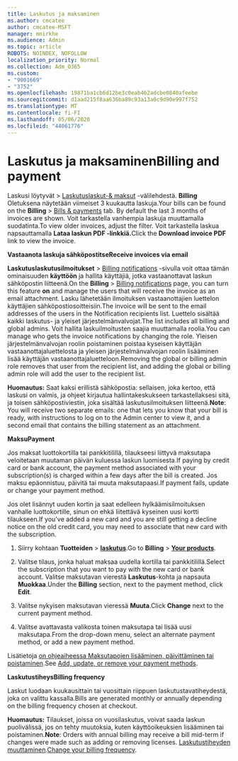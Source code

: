 ```yaml
---
title: Laskutus ja maksaminen
ms.author: cmcatee
author: cmcatee-MSFT
manager: mnirkhe
ms.audience: Admin
ms.topic: article
ROBOTS: NOINDEX, NOFOLLOW
localization_priority: Normal
ms.collection: Adm_O365
ms.custom:
- "9001669"
- "3752"
ms.openlocfilehash: 19871ba1cb6d12be3c0eab462adcbe0840afeebe
ms.sourcegitcommit: d1aad215f8aa636ba89c93a13a0c9d90e997f752
ms.translationtype: MT
ms.contentlocale: fi-FI
ms.lasthandoff: 05/06/2020
ms.locfileid: "44061776"
---
```

# <a name="billing-and-payment"></a><span data-ttu-id="6c0e5-102">Laskutus ja maksaminen</span><span class="sxs-lookup"><span data-stu-id="6c0e5-102">Billing and payment</span></span>

<span data-ttu-id="6c0e5-103">Laskusi löytyvät > [Laskutuslaskut-& maksut](https://go.microsoft.com/fwlink/p/?linkid=848039) -välilehdestä. **Billing**  Oletuksena näytetään viimeiset 3 kuukautta laskuja.</span><span class="sxs-lookup"><span data-stu-id="6c0e5-103">Your bills can be found on the **Billing** > [Bills & payments](https://go.microsoft.com/fwlink/p/?linkid=848039) tab.  By default the last 3 months of invoices are shown.</span></span>  <span data-ttu-id="6c0e5-104">Voit tarkastella vanhempia laskuja muuttamalla suodatinta.</span><span class="sxs-lookup"><span data-stu-id="6c0e5-104">To view older invoices, adjust the filter.</span></span>  <span data-ttu-id="6c0e5-105">Voit tarkastella laskua napsauttamalla **Lataa laskun PDF -linkkiä.**</span><span class="sxs-lookup"><span data-stu-id="6c0e5-105">Click the **Download invoice PDF** link to view the invoice.</span></span>

<span data-ttu-id="6c0e5-106">**Vastaanota laskuja sähköpostitse**</span><span class="sxs-lookup"><span data-stu-id="6c0e5-106">**Receive invoices via email**</span></span>

<span data-ttu-id="6c0e5-107">**Laskutuslaskutusilmoitukset** > [Billing notifications](https://go.microsoft.com/fwlink/p/?linkid=853212) -sivulla voit ottaa tämän ominaisuuden **käyttöön** ja hallita käyttäjiä, jotka vastaanottavat laskun sähköpostin liitteenä.</span><span class="sxs-lookup"><span data-stu-id="6c0e5-107">On the **Billing** > [Billing notifications](https://go.microsoft.com/fwlink/p/?linkid=853212) page, you can turn this feature **on** and manage the users that will receive the invoice as an email attachment.</span></span> <span data-ttu-id="6c0e5-108">Lasku lähetetään ilmoituksen vastaanottajien luettelon käyttäjien sähköpostiosoitteisiin.</span><span class="sxs-lookup"><span data-stu-id="6c0e5-108">The invoice will be sent to the email addresses of the users in the Notification recipients list.</span></span> <span data-ttu-id="6c0e5-109">Luettelo sisältää kaikki laskutus- ja yleiset järjestelmänvalvojat.</span><span class="sxs-lookup"><span data-stu-id="6c0e5-109">The list includes all billing and global admins.</span></span>  <span data-ttu-id="6c0e5-110">Voit hallita laskuilmoitusten saajia muuttamalla roolia.</span><span class="sxs-lookup"><span data-stu-id="6c0e5-110">You can manage who gets the invoice notifications by changing the role.</span></span>  <span data-ttu-id="6c0e5-111">Yleisen järjestelmänvalvojan roolin poistaminen poistaa kyseisen käyttäjän vastaanottajaluettelosta ja yleisen järjestelmänvalvojan roolin lisääminen lisää käyttäjän vastaanottajaluetteloon.</span><span class="sxs-lookup"><span data-stu-id="6c0e5-111">Removing the global or billing admin role removes that user from the recipient list, and adding the global or billing admin role will add the user to the recipient list.</span></span>

<span data-ttu-id="6c0e5-112">**Huomautus:** Saat kaksi erillistä sähköpostia: sellaisen, joka kertoo, että laskusi on valmis, ja ohjeet kirjautua hallintakeskukseen tarkastellaksesi sitä, ja toisen sähköpostiviestin, joka sisältää laskutusilmoituksen liitteenä.</span><span class="sxs-lookup"><span data-stu-id="6c0e5-112">**Note**: You will receive two separate emails: one that lets you know that your bill is ready, with instructions to log on to the Admin center to view it, and a second email that contains the billing statement as an attachment.</span></span>

<span data-ttu-id="6c0e5-113">**Maksu**</span><span class="sxs-lookup"><span data-stu-id="6c0e5-113">**Payment**</span></span>

<span data-ttu-id="6c0e5-114">Jos maksat luottokortilla tai pankkitilillä, tilaukseesi liittyvä maksutapa veloitetaan muutaman päivän kuluessa laskun luomisesta.</span><span class="sxs-lookup"><span data-stu-id="6c0e5-114">If paying by credit card or bank account, the payment method associated with your subscription(s) is charged within a few days after the bill is created.</span></span>  <span data-ttu-id="6c0e5-115">Jos maksu epäonnistuu, päivitä tai muuta maksutapaasi.</span><span class="sxs-lookup"><span data-stu-id="6c0e5-115">If payment fails, update or change your payment method.</span></span> 

<span data-ttu-id="6c0e5-116">Jos olet lisännyt uuden kortin ja saat edelleen hylkäämisilmoituksen vanhalle luottokortille, sinun on ehkä liitettävä kyseinen uusi kortti tilaukseen.</span><span class="sxs-lookup"><span data-stu-id="6c0e5-116">If you've added a new card and you are still getting a decline notice on the old credit card, you may need to associate that new card with the subscription.</span></span>

1. <span data-ttu-id="6c0e5-117">Siirry kohtaan **Tuotteiden** > **[laskutus](https://go.microsoft.com/fwlink/p/?linkid=842054)**.</span><span class="sxs-lookup"><span data-stu-id="6c0e5-117">Go to **Billing** > **[Your products](https://go.microsoft.com/fwlink/p/?linkid=842054)**.</span></span>

2. <span data-ttu-id="6c0e5-118">Valitse tilaus, jonka haluat maksaa uudella kortilla tai pankkitilillä.</span><span class="sxs-lookup"><span data-stu-id="6c0e5-118">Select the subscription that you want to pay with the new card or bank account.</span></span> <span data-ttu-id="6c0e5-119">Valitse maksutavan vierestä **Laskutus**-kohta ja napsauta **Muokkaa**.</span><span class="sxs-lookup"><span data-stu-id="6c0e5-119">Under the **Billing** section, next to the payment method, click **Edit**.</span></span>

3. <span data-ttu-id="6c0e5-120">Valitse nykyisen maksutavan vieressä **Muuta**.</span><span class="sxs-lookup"><span data-stu-id="6c0e5-120">Click **Change** next to the current payment method.</span></span>

4. <span data-ttu-id="6c0e5-121">Valitse avattavasta valikosta toinen maksutapa tai lisää uusi maksutapa.</span><span class="sxs-lookup"><span data-stu-id="6c0e5-121">From the drop-down menu, select an alternate payment method, or add a new payment method.</span></span>

<span data-ttu-id="6c0e5-122">Lisätietoja [on ohjeaiheessa Maksutapojen lisääminen, päivittäminen tai poistaminen](https://go.microsoft.com/fwlink/?linkid=2118133).</span><span class="sxs-lookup"><span data-stu-id="6c0e5-122">See [Add, update, or remove your payment methods](https://go.microsoft.com/fwlink/?linkid=2118133).</span></span>

<span data-ttu-id="6c0e5-123">**Laskutustiheys**</span><span class="sxs-lookup"><span data-stu-id="6c0e5-123">**Billing frequency**</span></span>

<span data-ttu-id="6c0e5-124">Laskut luodaan kuukausittain tai vuosittain riippuen laskutustavatiheydestä, joka on valittu kassalla.</span><span class="sxs-lookup"><span data-stu-id="6c0e5-124">Bills are generated monthly or annually depending on the billing frequency chosen at checkout.</span></span>  

<span data-ttu-id="6c0e5-125">**Huomautus:** Tilaukset, joissa on vuosilaskutus, voivat saada laskun puolivälissä, jos on tehty muutoksia, kuten käyttöoikeuksien lisääminen tai poistaminen.</span><span class="sxs-lookup"><span data-stu-id="6c0e5-125">**Note**: Orders with annual billing may receive a bill mid-term if changes were made such as adding or removing licenses.</span></span>  <span data-ttu-id="6c0e5-126">[Laskutustiheyden muuttaminen](https://go.microsoft.com/fwlink/?linkid=2119148).</span><span class="sxs-lookup"><span data-stu-id="6c0e5-126">[Change your billing frequency](https://go.microsoft.com/fwlink/?linkid=2119148).</span></span>
